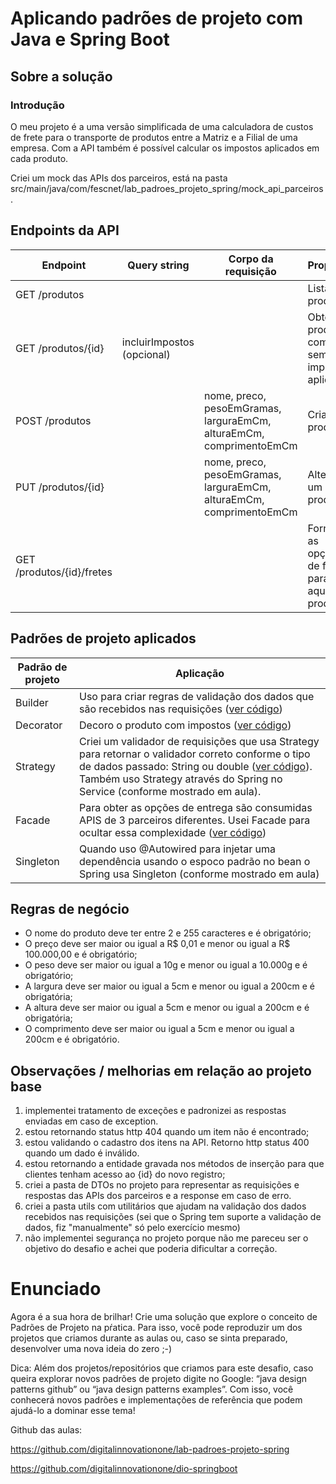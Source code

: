 # Aplicando padrões de projeto com Java e Spring Boot

## Sobre a solução

### Introdução

O meu projeto é a  uma versão simplificada de uma calculadora de custos de frete para o transporte de produtos entre a Matriz e a Filial de uma empresa.  Com a API também é possível calcular os impostos aplicados em cada produto.

Criei um mock das APIs dos parceiros, está na pasta src/main/java/com/fescnet/lab_padroes_projeto_spring/mock_api_parceiros.

## Endpoints da API

| Endpoint | Query string | Corpo da requisição | Propósito |
|----------|----------|----------|----------|
| GET /produtos | | | Listar produtos |
| GET /produtos/{id} | incluirImpostos (opcional) |  | Obter um produto com ou sem impostos aplicados |
| POST /produtos |  | nome, preco, pesoEmGramas, larguraEmCm, alturaEmCm, comprimentoEmCm | Criar um produto |
| PUT /produtos/{id} |  | nome, preco, pesoEmGramas, larguraEmCm, alturaEmCm, comprimentoEmCm | Alterar um produto |
| GET /produtos/{id}/fretes |  |  | Fornecer as opções de frete para aquele produto |

## Padrões de projeto aplicados

| Padrão de projeto | Aplicação |
|----------|----------|
| Builder    | Uso para criar regras de validação dos dados que são recebidos nas requisições ([ver código](src/main/java/com/fescnet/lab_padroes_projeto_spring/validadores/ValidadorProduto.java))  |
| Decorator    | Decoro o produto com impostos ([ver código](src/main/java/com/fescnet/lab_padroes_projeto_spring/service/decorators/ProdutoComImposto.java))   |
| Strategy    | Criei um validador de requisições que usa Strategy para retornar o validador correto conforme o tipo de dados passado: String ou double ([ver código](src/main/java/com/fescnet/lab_padroes_projeto_spring/utils/validation/ValidadorContext.java)).  Também uso Strategy através do Spring no Service (conforme mostrado em aula).  |
| Facade    | Para obter as opções de entrega são consumidas APIS de 3 parceiros diferentes.  Usei Facade para ocultar essa complexidade ([ver código](src/main/java/com/fescnet/lab_padroes_projeto_spring/service/impl/ProdutoServiceImpl.java))  |
| Singleton    | Quando uso @Autowired para injetar uma dependência usando o espoco padrão no bean o Spring usa Singleton (conforme mostrado em aula)   |

## Regras de negócio

- O nome do produto deve ter entre 2 e 255 caracteres e é obrigatório;
- O preço deve ser maior ou igual a R$ 0,01 e menor ou igual a R$ 100.000,00 e é obrigatório;
- O peso deve ser maior ou igual a 10g e menor ou igual a 10.000g e é obrigatório;
- A largura deve ser maior ou igual a 5cm e menor ou igual a 200cm e é obrigatória;
- A altura deve ser maior ou igual a 5cm e menor ou igual a 200cm e é obrigatória;
- O comprimento deve ser maior ou igual a 5cm e menor ou igual a 200cm e é obrigatório.

## Observações / melhorias em relação ao projeto base

1) implementei tratamento de exceções e padronizei as respostas enviadas em caso de exception.
2) estou retornando status http 404 quando um item não é encontrado;
3) estou validando o cadastro dos itens na API.  Retorno http status 400 quando um dado é inválido.
4) estou retornando a entidade gravada nos métodos de inserção para que clientes tenham acesso ao {id} do novo registro;
5) criei a pasta de DTOs no projeto para representar as requisições e respostas das APIs dos parceiros e a response em caso de erro.
6) criei a pasta utils com utilitários que ajudam na validação dos dados recebidos nas requisições (sei que o Spring tem suporte a validação de dados, fiz "manualmente" só pelo exercício mesmo)
7) não implementei segurança no projeto porque não me pareceu ser o objetivo do desafio e achei que poderia dificultar a correção.

# Enunciado

Agora é a sua hora de brilhar! Crie uma solução que explore o conceito de Padrões de Projeto na pŕatica. Para isso, você pode reproduzir um dos projetos que criamos durante as aulas ou, caso se sinta preparado, desenvolver uma nova ideia do zero ;-)

Dica: Além dos projetos/repositórios que criamos para este desafio, caso queira explorar novos padrões de projeto digite no Google: “java design patterns github” ou “java design patterns examples”. Com isso, você conhecerá novos padrões e implementações de referência que podem ajudá-lo a dominar esse tema!

Github das aulas:

https://github.com/digitalinnovationone/lab-padroes-projeto-spring

https://github.com/digitalinnovationone/dio-springboot
